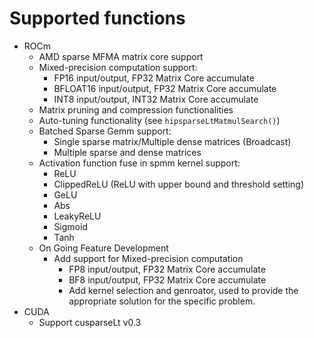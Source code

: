 # Supported functions

* ROCm
  * AMD sparse MFMA matrix core support
  * Mixed-precision computation support:
    * FP16 input/output, FP32 Matrix Core accumulate
    * BFLOAT16 input/output, FP32 Matrix Core accumulate
    * INT8 input/output, INT32 Matrix Core accumulate
  * Matrix pruning and compression functionalities
  * Auto-tuning functionality (see `hipsparseLtMatmulSearch()`)
  * Batched Sparse Gemm support:
    * Single sparse matrix/Multiple dense matrices (Broadcast)
    * Multiple sparse and dense matrices
  * Activation function fuse in spmm kernel support:
    * ReLU
    * ClippedReLU (ReLU with upper bound and threshold setting)
    * GeLU
    * Abs
    * LeakyReLU
    * Sigmoid
    * Tanh
  * On Going Feature Development
    * Add support for Mixed-precision computation
      * FP8 input/output, FP32 Matrix Core accumulate
      * BF8 input/output, FP32 Matrix Core accumulate
      * Add kernel selection and genroator, used to provide the appropriate solution for the specific problem.
* CUDA
  * Support cusparseLt v0.3
